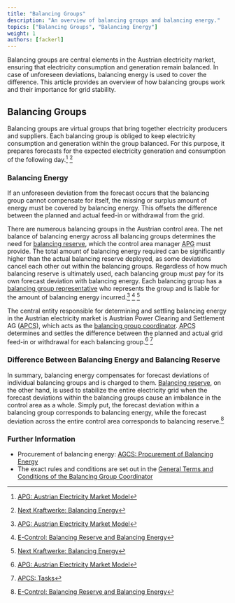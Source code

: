 ```yaml
---
title: "Balancing Groups"
description: "An overview of balancing groups and balancing energy."
topics: ["Balancing Groups", "Balancing Energy"]
weight: 1
authors: [fackerl]
---
```


Balancing groups are central elements in the Austrian electricity market, ensuring that electricity consumption and generation remain balanced. In case of unforeseen deviations, balancing energy is used to cover the difference. This article provides an overview of how balancing groups work and their importance for grid stability.

<!-- more -->

## Balancing Groups

Balancing groups are virtual groups that bring together electricity producers and suppliers. Each balancing group is obliged to keep electricity consumption and generation within the group balanced. For this purpose, it prepares forecasts for the expected electricity generation and consumption of the following day.[^1] [^3]

### Balancing Energy

If an unforeseen deviation from the forecast occurs that the balancing group cannot compensate for itself, the missing or surplus amount of energy must be covered by balancing energy. This offsets the difference between the planned and actual feed-in or withdrawal from the grid.

There are numerous balancing groups in the Austrian control area. The net balance of balancing energy across all balancing groups determines the need for [balancing reserve](/wissen/regelreserve/), which the control area manager <abbr title="Austrian Power Grid">APG</abbr> must provide. The total amount of balancing energy required can be significantly higher than the actual balancing reserve deployed, as some deviations cancel each other out within the balancing groups. Regardless of how much balancing reserve is ultimately used, each balancing group must pay for its own forecast deviation with balancing energy. Each balancing group has a [balancing group representative](/wissen/akteure/) who represents the group and is liable for the amount of balancing energy incurred.[^1] [^2] [^3]

The central entity responsible for determining and settling balancing energy in the Austrian electricity market is Austrian Power Clearing and Settlement AG (<abbr title="Austrian Power Clearing and Settlement">APCS</abbr>), which acts as the [balancing group coordinator](/wissen/akteure/). <abbr title="Austrian Power Clearing and Settlement">APCS</abbr> determines and settles the difference between the planned and actual grid feed-in or withdrawal for each balancing group.[^1] [^4]

### Difference Between Balancing Energy and Balancing Reserve

In summary, balancing energy compensates for forecast deviations of individual balancing groups and is charged to them. [Balancing reserve](/wissen/regelreserve/), on the other hand, is used to stabilize the entire electricity grid when the forecast deviations within the balancing groups cause an imbalance in the control area as a whole. Simply put, the forecast deviation within a balancing group corresponds to balancing energy, while the forecast deviation across the entire control area corresponds to balancing reserve.[^2]

### Further Information

- Procurement of balancing energy: [AGCS: Procurement of Balancing Energy](https://www.agcs.at/de/ausgleichsenergie)
- The exact rules and conditions are set out in the [General Terms and Conditions of the Balancing Group Coordinator](https://www.apcs.at/de/regelwerk/marktregeln/aktuelle_version)

<!-- Link to overview of existing balancing groups would be nice -->

[^1]: [APG: Austrian Electricity Market Model](https://markt.apg.at/strommarkt/oesterreichisches-strommarktmodell/)
[^2]: [E-Control: Balancing Reserve and Balancing Energy](https://www.e-control.at/marktteilnehmer/strom/strommarkt/regelreserve-und-ausgleichsenergie)
[^3]: [Next Kraftwerke: Balancing Energy](https://www.next-kraftwerke.at/wissen/ausgleichsenergie)
[^4]: [APCS: Tasks](https://www.apcs.at/de/aufgaben)
